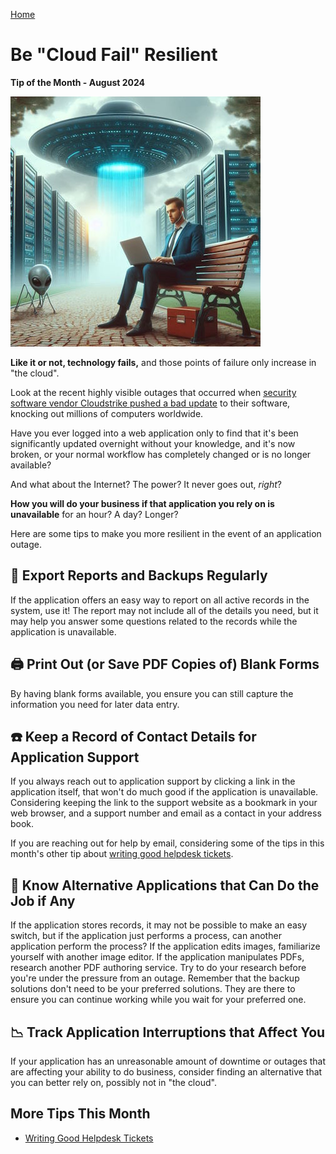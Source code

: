 [Home](https://cityssm.github.io/tip-of-the-month/)

# Be "Cloud Fail" Resilient

**Tip of the Month - August 2024**

![Aliens Abducting Data from Servers](alienServerFarm.jpg)

**Like it or not, technology fails,**
and those points of failure only increase in "the cloud".

Look at the recent highly visible outages that occurred when
[security software vendor Cloudstrike pushed a bad update](https://www.theguardian.com/australia-news/article/2024/jul/19/microsoft-windows-pcs-outage-blue-screen-of-death)
to their software, knocking out millions of computers worldwide.

Have you ever logged into a web application only to find that it's been significantly updated overnight
without your knowledge, and it's now broken,
or your normal workflow has completely changed or is no longer available?

And what about the Internet? The power? It never goes out, _right_?

**How you will do your business if that application you rely on is unavailable** for an hour?
A day? Longer?

Here are some tips to make you more resilient in the event of an application outage.

## 💾 Export Reports and Backups Regularly

If the application offers an easy way to report on all active records in the system, use it!
The report may not include all of the details you need, but it may help you answer some questions
related to the records while the application is unavailable.

## 🖨️ Print Out (or Save PDF Copies of) Blank Forms

By having blank forms available, you ensure you can still capture the information you need
for later data entry.

## ☎️ Keep a Record of Contact Details for Application Support

If you always reach out to application support by clicking a link in the application itself,
that won't do much good if the application is unavailable.
Considering keeping the link to the support website as a bookmark in your web browser,
and a support number and email as a contact in your address book.

If you are reaching out for help by email,
considering some of the tips in this month's other tip about
[writing good helpdesk tickets](writing-good-tickets.md).

## 📖 Know Alternative Applications that Can Do the Job if Any

If the application stores records, it may not be possible to make an easy switch,
but if the application just performs a process, can another application perform the process?
If the application edits images, familiarize yourself with another image editor.
If the application manipulates PDFs, research another PDF authoring service.
Try to do your research before you're under the pressure from an outage.
Remember that the backup solutions don't need to be your preferred solutions.
They are there to ensure you can continue working while you wait for your preferred one.

## 📉 Track Application Interruptions that Affect You

If your application has an unreasonable amount of downtime or outages
that are affecting your ability to do business,
consider finding an alternative that you can better rely on,
possibly not in "the cloud".

## More Tips This Month

- [Writing Good Helpdesk Tickets](writing-good-tickets.md)
